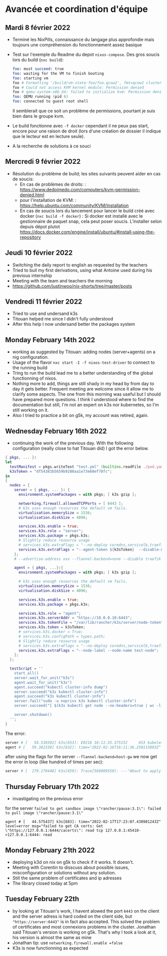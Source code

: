# Avancée et coordination d'équipe

## Mardi 8 février 2022

- Terminé les NixPills, connaissance du langage plus approfondie mais toujours une compréhension du fonctionnement assez basique
- Test sur l'exemple du Readme du depot `nixos-compose`. Des gros soucis lors du build (`nxc build`):

    ```s
    foo: must succeed: true
    foo: waiting for the VM to finish booting
    foo: starting vm
    foo # Formatting '/build/vm-state-foo/foo.qcow2', fmt=qcow2 cluster_size=65536 extended_l2=off compression_type=zlib size=536870912 lazy_refcounts=off refcount_bits=16
    foo # Could not access KVM kernel module: Permission denied
    foo # qemu-system-x86_64: failed to initialize kvm: Permission denied
    foo: QEMU running (pid 6)
    foo: connected to guest root shell
    ```

    Il semblerait que ce soit un problème de permissions, pourtant je suis bien dans le groupe kvm.

- Le build fonctionne avec `-f docker` cependant il ne peux pas start, encore pour une raison de droit (lors d'une création de dossier il indique que le lecteur est en lecture seule).
- A la recherche de solutions à ce souci

## Mercredi 9 février 2022

- Résolution du problème de build; les sites suivants peuvent aider en cas de soucis:
  - En cas de problèmes de droits: 
    : <https://www.dedoimedo.com/computers/kvm-permission-denied.html>
  - pour l'installation de KVM:
    : <https://help.ubuntu.com/community/KVM/Installation>
  - En cas de soucis lors du lancement pour lancer le build créé avec docker (`nxc build -f docker`)
    : Si docker est installé avec le gestionnaire de paquet snap, cela peut poser soucis. L'installer selon depuis dépot plutot <https://docs.docker.com/engine/install/ubuntu/#install-using-the-repository>

## Jeudi 10 février 2022

- Switching the daily report to english as requested by the teachers
- Tried to buil my first derivations, using what Antoine used during his previous internship
- Meeting with the team and teachers the morning
- https://github.com/justinwoo/nix-shorts/tree/master/posts

## Vendredi 11 février 2022

- Tried to use and undersand k3s
- Titouan helped me since I didn't fully understood
- After this help I now undersand better the packages system

## Monday February 14th 2022

- working as suggested by Titouan: adding nodes (server+agents) on a nig configuration.
- Usage of the flavor `nxc start -I -f nixos-test-driver` to connect to the running build
- Tring to run the build lead me to a better understanding of the global functionning of nixos.
- Nothing more to add, things are still shady in my head by from day to day it gets better. Frequent meeting are welcome since it allow me to clarify some aspects. The one from this morning was useful but I should have prepared more questions. I think I understood where to find the documentation but still, I'm not an expert on k3s nor kubernetes, so I'm still working on it.
- Also I tried to practice a bit on g5k, my account was retired, again.

## Wednesday February 16th 2022

- continuing the work of the previous day. With the following configuration (really close to hat Titouan did) I got the error below.

```nix
{ pkgs, ... }:
let
  testManifest = pkgs.writeText "test.yml" (builtins.readFile ./pod.yaml);
  k3sToken = "df54383b5659b9280aa1e73e60ef78fc";
in
{
  nodes = {
    server = { pkgs, ... }: {
      environment.systemPackages = with pkgs; [ k3s gzip ];

      networking.firewall.allowedTCPPorts = [ 6443 ];
      # k3s uses enough resources the default vm fails.
      virtualisation.memorySize = 1536;
      virtualisation.diskSize = 4096;

      services.k3s.enable = true;
      services.k3s.role = "server";
      services.k3s.package = pkgs.k3s;
      # Slightly reduce resource usage
      # services.k3s.extraFlags = "--no-deploy coredns,servicelb,traefik,local-storage,metrics-server --pause-image test.local/pause:local";
      services.k3s.extraFlags = "--agent-token ${k3sToken}  --disable-network-policy --cluster-cidr 10.24.0.0/16 --flannel-backend=host-gw";
    };
    # --advertise-address xxx --flannel-backend=none --disable traefik

    agent = { pkgs, ...}:{
      environment.systemPackages = with pkgs; [ k3s gzip ];

      # k3s uses enough resources the default vm fails.
      virtualisation.memorySize = 1536;
      virtualisation.diskSize = 4096;

      services.k3s.enable = true;
      services.k3s.package = pkgs.k3s;

      services.k3s.role = "agent";
      services.k3s.serverAddr = "https://10.0.0.10:6443";
      services.k3s.tokenFile = "/var/lib/rancher/k3s/server/node-token";
      services.k3s.token = k3sToken;
      # services.k3s.docker = True;
      # services.k3s.configPath = types.path;
      # Slightly reduce resource usage
      # services.k3s.extraFlags = "--no-deploy coredns,servicelb,traefik,local-storage,metrics-server --pause-image test.local/pause:local";
      services.k3s.extraFlags = "--node-label --node-name test-node";
    };
  };

  testScript = ''
    start_all()
    server.wait_for_unit("k3s")
    agent.wait_for_unit("k3s")
    agent.succeed("kubectl cluster-info dump")
    server.succeed("k3s kubectl cluster-info")
    agent.succeed("k3s kubectl cluster-info")
    server.fail("sudo -u noprivs k3s kubectl cluster-info")
    server.succeed("[ $(k3s kubectl get node --no-headers=true | wc -l) -ne 4 ] && exit 1 || exit 0")

    server.shutdown()
  '';
}
```

The error: 

```s
server # [   58.530392] k3s[653]: E0216 16:11:35.375152     653 kubelet.go:2211] "Container runtime network not ready" networkReady="NetworkReady=false reason:NetworkPluginNotReady message:Network plugin returns error: cni plugin not initialized"
agent # [   59.382338] k3s[632]: time="2022-02-16T16:11:36.250115893Z" level=error msg="failed to get CA certs: Get \"https://127.0.0.1:6444/cacerts\": context deadline exceeded (Client.Timeout exceeded while awaiting headers)"
```

after using the flags for the server `--flannel-backend=host-gw` we now get the error in loop (like hundred of times per sec): 

```s
server # [  179.170448] k3s[659]: Trace[566009550]: ---"About to apply patch" 36ms (16:59:00.814)
```

## Thursday February 17th 2022

- invastigating on the previous error

for the server
`failed to get sandbox image \"rancher/pause:3.1\": failed to pull image \"rancher/pause:3.1\"`

`agent # [   44.575437] k3s[683]: time="2022-02-17T17:23:07.430981243Z" level=error msg="failed to get CA certs: Get \"https://127.0.0.1:6444/cacerts\": read tcp 127.0.0.1:45410->127.0.0.1:6444: read`

## Monday February 21th 2022

- deploying k3d on nix on g5k to check if it works. It doesn't.
- Meeting with Corentin to disscuss about possible issues, misconfiguration or solutions without any solution.
- Still the same problem of certificates and ip adresses
- The library closed today at 5pm

## Tuesday February 22th

- by looking at Titouan's work, I havent alowed the port `6443` on the client and the server adress is hard coded on the client side, but `"https://server:6443"` is in fact also accepted. This solved the problem of certificates and most connexions problems in the cluster. Jonathan said Titouan's version is working on g5k. That's why I took a look at it, his version is almost the same as mine
- Jonathan tip: use `networking.firewall.enable =false`
- K3s is now functionning as expected
